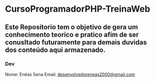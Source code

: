 # CursoProgramadorPHP-TreinaWeb

## Este Repositorio tem o objetivo de gera um conhecimento teorico e pratico afim de ser conusltado futuramente para demais duvidas dos conteúdo aqui armazenado.

### Dev 
Nome: Enéas Sena
Email: desenvolvedoreneas2000@gmail.com

